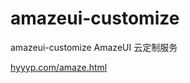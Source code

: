 # amazeui-customize
amazeui-customize
AmazeUI 云定制服务


<a href="http://www.hyyyp.com/amaze.html" target="_Blank" >hyyyp.com/amaze.html</a>
